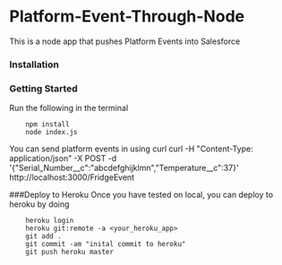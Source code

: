 # Platform-Event-Through-Node
This is a node app that pushes Platform Events into Salesforce

### Installation

### Getting Started
Run the following in the terminal
```
	npm install 
	node index.js
```
You can send platform events in using curl
curl -H "Content-Type: application/json" -X POST -d '{"Serial_Number__c":"abcdefghijklmn","Temperature__c":37}' http://localhost:3000/FridgeEvent

###Deploy to Heroku
Once you have tested on local, you can deploy to heroku by doing
```
	heroku login
	heroku git:remote -a <your_heroku_app>
	git add .
	git commit -am "inital commit to heroku"
	git push heroku master
```
